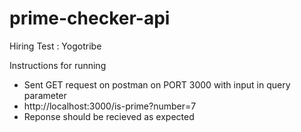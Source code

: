 # prime-checker-api
Hiring Test : Yogotribe 

Instructions for running 
- Sent GET request on postman on PORT 3000 with input in query parameter
- http://localhost:3000/is-prime?number=7
- Reponse should be recieved as expected
